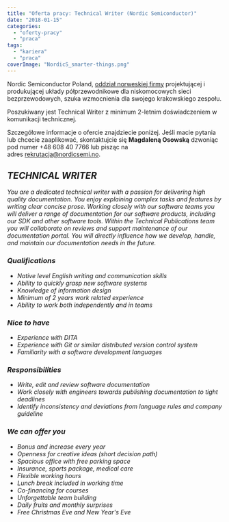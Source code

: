 ```yaml
---
title: "Oferta pracy: Technical Writer (Nordic Semiconductor)"
date: "2018-01-15"
categories:
  - "oferty-pracy"
  - "praca"
tags:
  - "kariera"
  - "praca"
coverImage: "NordicS_smarter-things.png"
---
```


Nordic Semiconductor Poland, [oddział norweskiej firmy](http://www.nordicsemi.com/) projektującej i produkującej układy półprzewodnikowe dla niskomocowych sieci bezprzewodowych, szuka wzmocnienia dla swojego krakowskiego zespołu.

Poszukiwany jest Technical Writer z minimum 2-letnim doświadczeniem w komunikacji technicznej.

Szczegółowe informacje o ofercie znajdziecie poniżej. Jeśli macie pytania lub chcecie zaaplikować, skontaktujcie się **Magdaleną Osowską** dzwoniąc pod numer +48 608 40 7766 lub pisząc na adres [rekrutacja@nordicsemi.no](mailto:rekrutacja@nordicsemi.no).

## _**TECHNICAL WRITER**_

_You are a dedicated technical writer with a passion for delivering high quality documentation. You enjoy explaining complex tasks and features by writing clear concise prose. Working closely with our software teams you will deliver a range of documentation for our software products, including our SDK and other software tools. Within the Technical Publications team you will collaborate on reviews and support maintenance of our documentation portal. You will directly influence how we develop, handle, and maintain our documentation needs in the future._

### _**Qualifications**_

- _Native level English writing and communication skills_
- _Ability to quickly grasp new software systems_
- _Knowledge of information design_
- _Minimum of 2 years work related experience_
- _Ability to work both independently and in teams_

### _**Nice to have**_

- _Experience with DITA_
- _Experience with Git or similar distributed version control system_
- _Familiarity with a software development languages_

### _**Responsibilities**_

- _Write, edit and review software documentation_
- _Work closely with engineers towards publishing documentation to tight deadlines_
- _Identify inconsistency and deviations from language rules and company guideline_

### _**We can offer you**_

- _Bonus and increase every year_
- _Openness for creative ideas (short decision path)_
- _Spacious office with free parking space_
- _Insurance, sports package, medical care_
- _Flexible working hours_
- _Lunch break included in working time_
- _Co-financing for courses_
- _Unforgettable team building_
- _Daily fruits and monthly surprises_
- _Free Christmas Eve and New Year's Eve_
